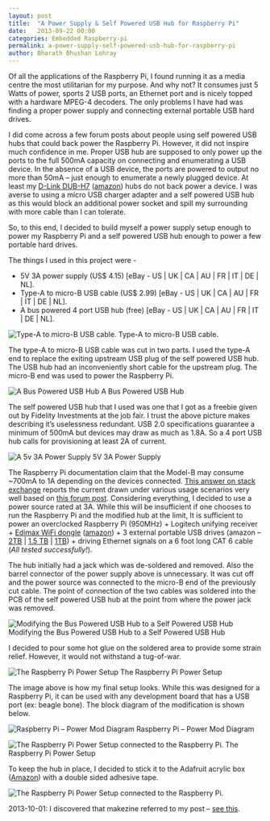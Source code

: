 ```yaml
---
layout: post
title:  "A Power Supply & Self Powered USB Hub for Raspberry Pi"
date:   2013-09-22 00:00
categories: Embedded Raspberry-pi
permalink: a-power-supply-self-powered-usb-hub-for-raspberry-pi
author: Bharath Bhushan Lohray
---
```

Of all the applications of the Raspberry Pi, I found running it as a media centre the most utilitarian for my purpose. And why not? It consumes just 5 Watts of power, sports 2 USB ports, an Ethernet port and is nicely topped with a hardware MPEG-4 decoders. The only problems I have had was finding a proper power supply and connecting external portable USB hard drives.

I did come across a few forum posts about people using self powered USB hubs that could back power the Raspberry Pi. However, it did not inspire much confidence in me. Proper USB hub are supposed to only power up the ports to the full 500mA capacity on connecting and enumerating a USB device. In the absence of a USB device, the ports are powered to output no more than 50mA – just enough to enumerate a newly plugged device. At least my [D-Link DUB-H7](http://www.dlink.com/us/en/home-solutions/connect/usb/dub-h7-7-port-usb-2-0-hub) ([amazon][AMZN_USBHUB]) hubs do not back power a device. I was averse to using a micro USB charger adapter and a self powered USB hub as this would block an additional power socket and spill my surrounding with more cable than I can tolerate.

So, to this end, I decided to build myself a power supply setup enough to power my Raspberry Pi and a self powered USB hub enough to power a few portable hard drives.


The things I used in this project were -

* 5V 3A power supply (US$ 4.15) [eBay - US | UK | CA | AU | FR | IT | DE | NL].
* Type-A to micro-B USB cable (US$ 2.99) [eBay - US | UK | CA | AU | FR | IT | DE | NL].
* A bus powered 4 port USB hub (free) [eBay - US | UK | CA | AU | FR | IT | DE | NL].

![Type-A to micro-B USB cable.](http://cdn.bharath.lohray.com/weblog/im/a-power-supply-self-powered-usb-hub-for-raspberry-pi/microUSB.jpg)
Type-A to micro-B USB cable.

The type-A to micro-B USB cable was cut in two parts. I used the type-A end to replace the exiting upstream USB plug of the self powered USB hub. The USB hub had an inconveniently  short cable for the upstream plug. The micro-B end was used to power the Raspberry Pi.

![A Bus Powered USB Hub](http://cdn.bharath.lohray.com/weblog/im/a-power-supply-self-powered-usb-hub-for-raspberry-pi/DSC_5718.jpg)
A Bus Powered USB Hub

The self powered USB hub that I used was one that I got as a freebie given out by Fidelity Investments at the job fair. I trust the above picture makes describing it’s uselessness redundant. USB 2.0 specifications guarantee a minimum of 500mA but devices may draw as much as 1.8A. So a 4 port USB hub calls for provisioning at least 2A of current.

![A 5v 3A Power Supply](http://cdn.bharath.lohray.com/weblog/im/a-power-supply-self-powered-usb-hub-for-raspberry-pi/DSC_5717.jpg)
5V 3A Power Supply

The Raspberry Pi documentation claim that the Model-B may consume ~700mA to 1A depending on the devices connected.  [This answer on stack exchange](http://raspberrypi.stackexchange.com/a/1183/1562) reports the current drawn under various usage scenarios very well based on [this forum post](http://www.raspberrypi.org/phpBB3/viewtopic.php?f=63&t=6050&start=50). Considering everything, I decided to use a power source rated at 3A. While this will be insufficient if one chooses to run the Raspberry Pi and the modified hub at the limit, It is sufficient to power an overclocked  Raspberry Pi (950MHz) + Logitech unifying receiver + [Edimax WiFi dongle](http://www.edimax.com/en/produce_detail.php?pd_id=347&pl1_id=1) ([amazon][AMZN_EDIMAX]) + 3 external portable USB drives (amazon – [2TB][AMZN_D2TB] | [1.5 TB][AMZN_D1_5TB] | [1TB][AMZN_D1TB])  + driving Ethernet signals on a 6 foot long CAT 6 cable  (*All tested successfully!*).

 The hub initially had a jack which was de-soldered and removed. Also the barrel connector of the power supply above is unnecessary. It was cut off and  the power source was connected to the micro-B end of the previously cut cable. The point of connection of the two cables was soldered into the PCB of the self powered USB hub at the point from where the power jack was removed.

 ![Modifying the Bus Powered USB Hub to a Self Powered USB Hub](http://cdn.bharath.lohray.com/weblog/im/a-power-supply-self-powered-usb-hub-for-raspberry-pi/DSC_5720.jpg)
Modifying the Bus Powered USB Hub to a Self Powered USB Hub

I decided to pour some hot glue on the soldered area to provide some strain relief. However, it would not withstand a tug-of-war.

![The Raspberry Pi Power Setup](http://cdn.bharath.lohray.com/weblog/im/a-power-supply-self-powered-usb-hub-for-raspberry-pi/DSC_5719.jpg)
The Raspberry Pi Power Setup

The image above is how my final setup looks. While this was designed for a Raspberry Pi, it can be used with any development board that has a USB port (ex: beagle bone). The block diagram of the modification is shown below.

![Raspberry Pi – Power Mod Diagram](http://cdn.bharath.lohray.com/weblog/im/a-power-supply-self-powered-usb-hub-for-raspberry-pi/Circuit.jpg)
Raspberry Pi – Power Mod Diagram

![The Raspberry Pi Power Setup connected to the Raspberry Pi.](http://cdn.bharath.lohray.com/weblog/im/a-power-supply-self-powered-usb-hub-for-raspberry-pi/DSC_5721.jpg)
The Raspberry Pi Power Setup

To keep the hub in place, I decided to stick it to the Adafruit acrylic box ([Amazon][AMZN_PIBOX]) with a double sided adhesive tape.

![The Raspberry Pi Power Setup connected to the Raspberry Pi.](http://cdn.bharath.lohray.com/weblog/im/a-power-supply-self-powered-usb-hub-for-raspberry-pi/DSC_5723.jpg)

2013-10-01: I discovered that makezine referred to my post – [see this](http://makezine.com/2013/09/30/usb-hub-powers-the-pi-and-its-peripherals/).

[AMZN_D1_5TB]: http://www.amazon.com/gp/product/B00847V9Z6/ref=as_li_tf_tl?ie=UTF8&camp=1789&creative=9325&creativeASIN=B00847V9Z6&linkCode=as2&tag=karyashala-20
[AMZN_D2TB]: http://www.amazon.com/gp/product/B00ARJD56K/ref=as_li_tf_tl?ie=UTF8&camp=1789&creative=9325&creativeASIN=B00ARJD56K&linkCode=as2&tag=karyashala-20
[AMZN_D1TB]: http://www.amazon.com/gp/product/B005J7YA3W/ref=as_li_tf_tl?ie=UTF8&camp=1789&creative=9325&creativeASIN=B00847V9Z6&linkCode=as2&tag=karyashala-20
[AMZN_EDIMAX]: http://www.amazon.com/gp/product/B005CLMJLU/ref=as_li_qf_sp_asin_tl?ie=UTF8&camp=1789&creative=9325&creativeASIN=B005CLMJLU&linkCode=as2&tag=karyashala-20
[AMZN_USBHUB]: http://www.amazon.com/gp/product/B00008VFAF/ref=as_li_tf_tl?ie=UTF8&camp=1789&creative=9325&creativeASIN=B00008VFAF&linkCode=as2&tag=karyashala-20
[AMZN_PIBOX]: http://www.amazon.com/gp/product/B00C3VQIYQ/ref=as_li_tf_tl?ie=UTF8&camp=1789&creative=9325&creativeASIN=B00847V9Z6&linkCode=as2&tag=karyashala-20
